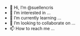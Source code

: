 - 👋 Hi, I’m @suellencris
- 👀 I’m interested in ...
- 🌱 I’m currently learning ...
- 💞️ I’m looking to collaborate on ...
- 📫 How to reach me ...

<!---
suellencris/suellencris is a ✨ special ✨ repository because its `README.md` (this file) appears on your GitHub profile.
You can click the Preview link to take a look at your changes.
--->
